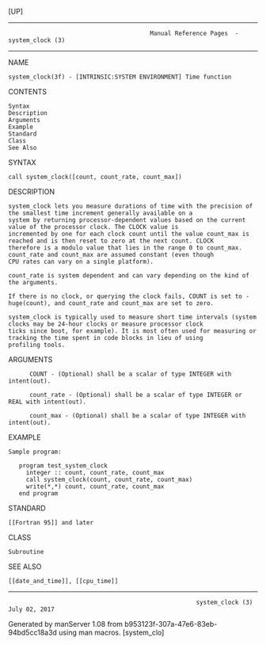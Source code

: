 [UP]

-----------------------------------------------------------------------------------------------------------------------------------
                                            Manual Reference Pages  - system_clock (3)
-----------------------------------------------------------------------------------------------------------------------------------
                                                                 
NAME

    system_clock(3f) - [INTRINSIC:SYSTEM ENVIRONMENT] Time function

CONTENTS

    Syntax
    Description
    Arguments
    Example
    Standard
    Class
    See Also

SYNTAX

    call system_clock([count, count_rate, count_max])

DESCRIPTION

    system_clock lets you measure durations of time with the precision of the smallest time increment generally available on a
    system by returning processor-dependent values based on the current value of the processor clock. The CLOCK value is
    incremented by one for each clock count until the value count_max is reached and is then reset to zero at the next count. CLOCK
    therefore is a modulo value that lies in the range 0 to count_max. count_rate and count_max are assumed constant (even though
    CPU rates can vary on a single platform).

    count_rate is system dependent and can vary depending on the kind of the arguments.

    If there is no clock, or querying the clock fails, COUNT is set to -huge(count), and count_rate and count_max are set to zero.

    system_clock is typically used to measure short time intervals (system clocks may be 24-hour clocks or measure processor clock
    ticks since boot, for example). It is most often used for measuring or tracking the time spent in code blocks in lieu of using
    profiling tools.

ARGUMENTS

          COUNT - (Optional) shall be a scalar of type INTEGER with intent(out).

          count_rate - (Optional) shall be a scalar of type INTEGER or REAL with intent(out).

          count_max - (Optional) shall be a scalar of type INTEGER with intent(out).

EXAMPLE

    Sample program:

       program test_system_clock
         integer :: count, count_rate, count_max
         call system_clock(count, count_rate, count_max)
         write(*,*) count, count_rate, count_max
       end program



STANDARD

    [[Fortran 95]] and later

CLASS

    Subroutine

SEE ALSO

    [[date_and_time]], [[cpu_time]]

-----------------------------------------------------------------------------------------------------------------------------------

                                                         system_clock (3)                                             July 02, 2017

Generated by manServer 1.08 from b953123f-307a-47e6-83eb-94bd5cc18a3d using man macros.
                                                           [system_clo]
